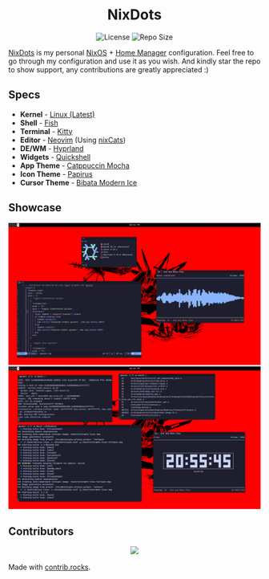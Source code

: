 <div align="center">

# NixDots

</div>
<p align="center">
    <img src="https://img.shields.io/github/license/Voxi0/NixDots?style=flat-square&logo=Github&label=License&labelColor=black&color=white" alt="License">
    <img src="https://img.shields.io/github/languages/code-size/Voxi0/NixDots?style=flat-square&logo=Files&label=Size&labelColor=black&color=white" alt="Repo Size">
</p>

[NixDots](https://github.com/Voxi0/NixDots) is my personal [NixOS][1] + [Home Manager][2] configuration. Feel free to go through my configuration
and use it as you wish. And kindly star the repo to show support, any contributions are greatly appreciated :)

## Specs
- **Kernel** - [Linux (Latest)][3]
- **Shell** - [Fish][4]
- **Terminal** - [Kitty][5]
- **Editor** - [Neovim][6] (Using [nixCats][7])
- **DE/WM** - [Hyprland][8]
- **Widgets** - [Quickshell][9]
- **App Theme** - [Catppuccin Mocha][10]
- **Icon Theme** - [Papirus][11]
- **Cursor Theme** - [Bibata Modern Ice][12]

## Showcase
![Desktop 1](./docs/src/content/assets/showcase/desktop1.png)
![Desktop 2](./docs/src/content/assets/showcase/desktop2.png)

## Contributors
<div align="center">
    <a href="https://github.com/Voxi0/NixDots/graphs/contributors">
        <img src="https://contrib.rocks/image?repo=Voxi0/NixDots&max=10&columns=12&anon=0"/>
    </a>
</div>

Made with [contrib.rocks](https://contrib.rocks).

<!-- Reference links -->
[1]: https://nixos.org/ "NixOS"
[2]: https://github.com/nix-community/home-manager/ "Home Manager"
[3]: https://www.kernel.org/ "Linux (Latest)"
[4]: https://fishshell.com/ "Fish"
[5]: https://sw.kovidgoyal.net/kitty/ "Kitty"
[6]: https://github.com/Voxi0/NvimDots/ "Neovim"
[7]: https://nixcats.org/ "NixCats"
[8]: https://hyprland.org/ "Hyprland"
[9]: https://quickshell.outfoxxed.me/ "Quickshell"
[10]: https://catppuccin.com/ "Catppuccin"
[11]: https://github.com/PapirusDevelopmentTeam/papirus-icon-theme/ "Papirus"
[12]: https://github.com/ful1e5/bibata/ "Bibata"
